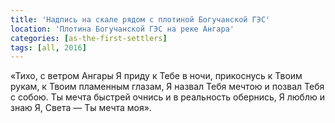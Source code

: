 ```yaml
---
title: 'Надпись на скале рядом с плотиной Богучанской ГЭС'
location: 'Плотина Богучанской ГЭС на реке Ангара'
categories: [as-the-first-settlers]
tags: [all, 2016]
---
```


«Тихо, с ветром Ангары Я приду к Тебе в ночи, прикоснусь к Твоим рукам, к Твоим пламенным глазам, Я назвал Тебя мечтою и позвал Тебя с собою. Ты мечта быстрей очнись и в реальность обернись, Я люблю и знаю Я, Света — Ты мечта моя».